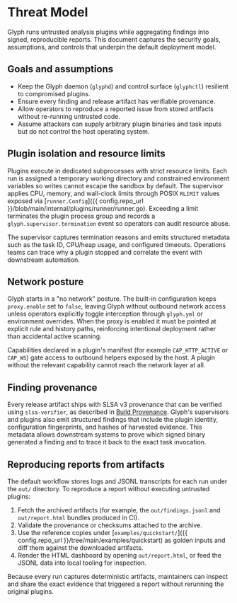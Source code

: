 # Threat Model

Glyph runs untrusted analysis plugins while aggregating findings into signed,
reproducible reports. This document captures the security goals, assumptions, and
controls that underpin the default deployment model.

## Goals and assumptions

- Keep the Glyph daemon (`glyphd`) and control surface (`glyphctl`) resilient to
  compromised plugins.
- Ensure every finding and release artifact has verifiable provenance.
- Allow operators to reproduce a reported issue from stored artifacts without
  re-running untrusted code.
- Assume attackers can supply arbitrary plugin binaries and task inputs but do not
  control the host operating system.

## Plugin isolation and resource limits

Plugins execute in dedicated subprocesses with strict resource limits. Each run is
assigned a temporary working directory and constrained environment variables so writes
cannot escape the sandbox by default. The supervisor applies CPU, memory, and
wall-clock limits through POSIX `RLIMIT` values exposed via
[`runner.Config`]({{ config.repo_url }}/blob/main/internal/plugins/runner/runner.go). Exceeding a limit terminates
the plugin process group and records a `glyph.supervisor.termination` event so
operators can audit resource abuse.

The supervisor captures termination reasons and emits structured metadata such as the
task ID, CPU/heap usage, and configured timeouts. Operations teams can trace why a
plugin stopped and correlate the event with downstream automation.

## Network posture

Glyph starts in a "no network" posture. The built-in configuration keeps
`proxy.enable` set to `false`, leaving Glyph without outbound network access unless
operators explicitly toggle interception through `glyph.yml` or environment overrides.
When the proxy is enabled it must be pointed at explicit rule and history paths,
reinforcing intentional deployment rather than accidental active scanning.

Capabilities declared in a plugin's manifest (for example `CAP_HTTP_ACTIVE` or
`CAP_WS`) gate access to outbound helpers exposed by the host. A plugin without the
relevant capability cannot reach the network layer at all.

## Finding provenance

Every release artifact ships with SLSA v3 provenance that can be verified using
`slsa-verifier`, as described in [Build Provenance](provenance.md). Glyph's supervisors
and plugins also emit structured findings that include the plugin identity,
configuration fingerprints, and hashes of harvested evidence. This metadata allows
downstream systems to prove which signed binary generated a finding and to trace it
back to the exact task invocation.

## Reproducing reports from artifacts

The default workflow stores logs and JSONL transcripts for each run under the `out/`
directory. To reproduce a report without executing untrusted plugins:

1. Fetch the archived artifacts (for example, the `out/findings.jsonl` and
   `out/report.html` bundles produced in CI).
2. Validate the provenance or checksums attached to the archive.
3. Use the reference copies under [`examples/quickstart/`]({{ config.repo_url }}/tree/main/examples/quickstart)
   as golden inputs and diff them against the downloaded artifacts.
4. Render the HTML dashboard by opening `out/report.html`, or feed the JSONL data into
   local tooling for inspection.

Because every run captures deterministic artifacts, maintainers can inspect and share
the exact evidence that triggered a report without rerunning the original plugins.
